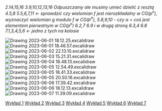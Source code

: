 *2.14,15,16*
*3.9,10,12,13,16*
*Odpuszczamy ale musimy umieć dzielić z resztą 4.5,8*
*5.5,6,7,11 <- sprawdzić czy wielomian f jest nierozkładalny w CG($p^n$), wyznaczyć wielomian g modulo f w CG($p^n$), 5.8,9,10 - czy $\alpha$ = coś jest elementem pierwotnym w CG($p^n$)*
*6.2,7 6.9 i w drugą stronę 6.3,4     6.8*
*7.1,3,4,5,6 <- jedno z tych na kolosie*


![Drawing 2023-06-01 18.12.25.excalidraw](Notatki/Semestr%202/Algebra%20liniowa%202/Wyk%C5%82ady/Kolos/Drawing%202023-06-01%2018.12.25.excalidraw.svg)
![Drawing 2023-06-01 18.46.57.excalidraw](Notatki/Semestr%202/Algebra%20liniowa%202/Wyk%C5%82ady/Kolos/Drawing%202023-06-01%2018.46.57.excalidraw.svg)
![Drawing 2023-06-02 22.13.10.excalidraw](Notatki/Semestr%202/Algebra%20liniowa%202/Wyk%C5%82ady/Kolos/Drawing%202023-06-02%2022.13.10.excalidraw.svg)
![Drawing 2023-06-03 15.21.31.excalidraw](Notatki/Semestr%202/Algebra%20liniowa%202/Wyk%C5%82ady/Kolos/Drawing%202023-06-03%2015.21.31.excalidraw.svg)
![Drawing 2023-06-04 18.48.13.excalidraw](Notatki/Semestr%202/Algebra%20liniowa%202/Wyk%C5%82ady/Kolos/Drawing%202023-06-04%2018.48.13.excalidraw.svg)
![Drawing 2023-06-05 12.54.49.excalidraw](Notatki/Semestr%202/Algebra%20liniowa%202/Wyk%C5%82ady/Kolos/Drawing%202023-06-05%2012.54.49.excalidraw.svg)
![Drawing 2023-06-05 18.41.33.excalidraw](Notatki/Semestr%202/Algebra%20liniowa%202/Wyk%C5%82ady/Kolos/Drawing%202023-06-05%2018.41.33.excalidraw.svg)
![Drawing 2023-06-05 20.50.16.excalidraw](Notatki/Semestr%202/Algebra%20liniowa%202/Wyk%C5%82ady/Kolos/Drawing%202023-06-05%2020.50.16.excalidraw.svg)
![Drawing 2023-06-06 17.39.42.excalidraw](Notatki/Semestr%202/Algebra%20liniowa%202/Wyk%C5%82ady/Kolos/Drawing%202023-06-06%2017.39.42.excalidraw.svg)
![Drawing 2023-06-06 18.12.13.excalidraw](Notatki/Semestr%202/Algebra%20liniowa%202/Wyk%C5%82ady/Kolos/Drawing%202023-06-06%2018.12.13.excalidraw.svg)
![Drawing 2023-06-07 11.39.09.excalidraw](Notatki/Semestr%202/Algebra%20liniowa%202/Wyk%C5%82ady/Kolos/Drawing%202023-06-07%2011.39.09.excalidraw.svg)

[Wykład 1](Notatki/Semestr%202/Algebra%20liniowa%202/Wyk%C5%82ady/Wyk%C5%82ad%201/Wyk%C5%82ad%201.md)
[Wykład 2](Notatki/Semestr%202/Algebra%20liniowa%202/Wyk%C5%82ady/Wyk%C5%82ad%202/Wyk%C5%82ad%202.md)
[Wykład 3](Notatki/Semestr%202/Algebra%20liniowa%202/Wyk%C5%82ady/Wyk%C5%82ad%203/Wyk%C5%82ad%203.md)
[Wykład 4](Notatki/Semestr%202/Algebra%20liniowa%202/Wyk%C5%82ady/Wyk%C5%82ad%204/Wyk%C5%82ad%204.md)
[Wykład 5](Notatki/Semestr%202/Algebra%20liniowa%202/Wyk%C5%82ady/Wyk%C5%82ad%205/Wyk%C5%82ad%205.md)
[Wykład 6](Notatki/Semestr%202/Algebra%20liniowa%202/Wyk%C5%82ady/Wyk%C5%82ad%206/Wyk%C5%82ad%206.md)
[Wykład 7](Notatki/Semestr%202/Algebra%20liniowa%202/Wyk%C5%82ady/Wyk%C5%82ad%207/Wyk%C5%82ad%207.md)